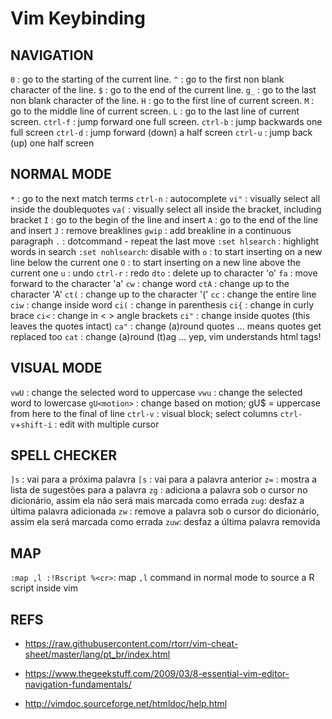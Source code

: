 Vim Keybinding
==============

NAVIGATION
----------

`0`              : go to the starting of the current line.
`^`              : go to the first non blank character of the line.
`$`              : go to the end of the current line.
`g_`             : go to the last non blank character of the line.
`H`              : go to the first line of current screen.
`M`              : go to the middle line of current screen.
`L`              : go to the last line of current screen.
`ctrl-f`         : jump forward one full screen.
`ctrl-b`         : jump backwards one full screen
`ctrl-d`         : jump forward (down) a half screen
`ctrl-u`         : jump back (up) one half screen

NORMAL MODE
-----------

`*`              : go to the next match terms
`ctrl-n`         : autocomplete
`vi"`            : visually select all inside the doublequotes
`va(`            : visually select all inside the bracket, including bracket
`I`              : go to the begin of the line and insert
`A`              : go to the end of the line and insert
`J`              : remove breaklines
`gwip`           : add breakline in a continuous paragraph
`.`              : dotcommand - repeat the last move
`:set hlsearch`  : highlight words in search
`:set nohlsearch`: disable with
`o`              : to start inserting on a new line below the current one
`O`              : to start inserting on a new line above the current one
`u`              : undo
`ctrl-r`         : redo
`dto`            : delete up to character 'o'
`fa`             : move forward to the character 'a'
`cw`             : change word
`ctA`            : change up to the character 'A'
`ct(`            : change up to the character '('
`cc`             : change the entire line
`ciw`            : change inside word
`ci(`            : change in parenthesis
`ci{`            : change in curly brace
`ci<`            : change in < > angle brackets
`ci"`            : change inside quotes (this leaves the quotes intact)
`ca"`            : change (a)round quotes … means quotes get replaced too
`cat`            : change (a)round (t)ag … yep, vim understands html tags! 

VISUAL MODE
-----------

`vwU`              : change the selected word to uppercase
`vwu`              : change the selected word to lowercase
`gU<motion>`       : change based on motion; gU$ = uppercase from here to the final of line
`ctrl-v`           : visual block; select columns 
`ctrl-v`+`shift-i` : edit with multiple cursor 

SPELL CHECKER
-------------

`]s` : vai para a próxima palavra
`[s` : vai para a palavra anterior
`z=` : mostra a lista de sugestões para a palavra
`zg` : adiciona a palavra sob o cursor no dicionário, assim ela não será mais marcada como errada
`zug`: desfaz a última palavra adicionada
`zw` : remove a palavra sob o cursor do dicionário,   assim ela será marcada como errada
`zuw`: desfaz a última palavra removida

MAP
---

`:map ,l :!Rscript %<cr>`: map `,l` command in normal mode to source a R script inside vim

REFS
----

- https://raw.githubusercontent.com/rtorr/vim-cheat-sheet/master/lang/pt_br/index.html

- https://www.thegeekstuff.com/2009/03/8-essential-vim-editor-navigation-fundamentals/

- http://vimdoc.sourceforge.net/htmldoc/help.html
